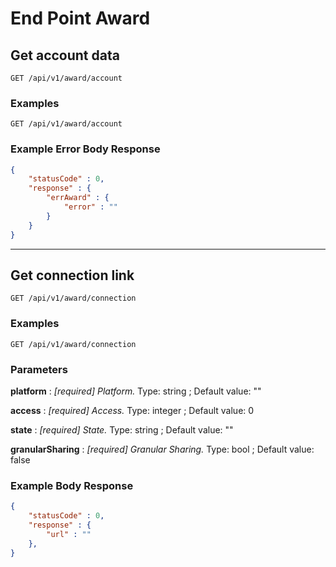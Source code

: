# End Point Award

## Get account data
`GET /api/v1/award/account`

### Examples

`GET /api/v1/award/account`

### Example Error Body Response

```json
{
    "statusCode" : 0,
    "response" : {
        "errAward" : {
            "error" : ""
        }
    }
}
```

---

## Get connection link
`GET /api/v1/award/connection`

### Examples

`GET /api/v1/award/connection`

### Parameters

**platform** : _[required] Platform._ Type: string ; Default value: ""

**access** : _[required] Access._ Type: integer ; Default value: 0

**state** : _[required] State._ Type: string ; Default value: ""

**granularSharing** : _[required] Granular Sharing._ Type: bool ; Default value: false

### Example Body Response

```json
{
    "statusCode" : 0,
    "response" : {
        "url" : ""
    },
}
```
